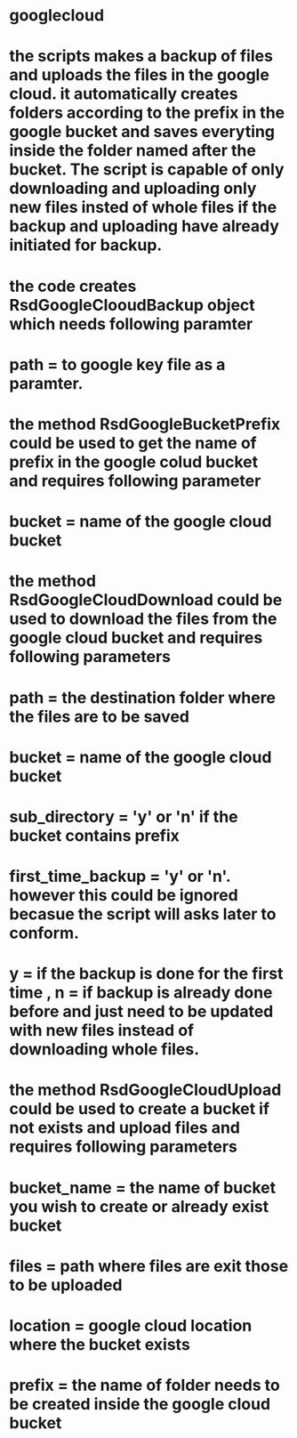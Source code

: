 # googlecloud
# the scripts makes a backup of files and uploads the files in the google cloud. it automatically creates folders according to the prefix in the google bucket and saves everyting inside the folder named after the bucket. The script is capable of only downloading and uploading only new files insted of whole files if the backup and uploading have already initiated for backup.

# the code creates RsdGoogleClooudBackup object which needs following paramter
# path = to google key file as a paramter.

# the method RsdGoogleBucketPrefix could be used to get the name of prefix in the google colud bucket and requires following parameter
# bucket = name of the google cloud bucket
# the method RsdGoogleCloudDownload could be used to download the files from the google cloud bucket and requires following parameters
# path = the destination folder where the files are to be saved
# bucket = name of the google cloud bucket
# sub_directory = 'y' or 'n' if the bucket contains prefix
# first_time_backup = 'y' or 'n'. however this could be ignored becasue the script will asks later to conform.
# y = if the backup is done for the first time , n = if backup is already done before and just need to be updated with new files instead of downloading whole files.

# the method RsdGoogleCloudUpload could be used to create a bucket if not exists and upload files and requires following parameters
# bucket_name = the name of bucket you wish to create or already exist bucket
# files = path where files are exit those to be uploaded
# location = google cloud location where the bucket exists
# prefix = the name of folder needs to be created inside the google cloud bucket
